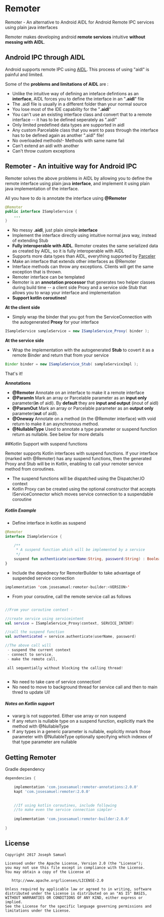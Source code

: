 # Remoter

Remoter  - An alternative to Android AIDL for Android Remote IPC services using plain java interfaces

Remoter makes developing android **remote services** intuitive **without messing with AIDL**.

## Android IPC through AIDL

Android supports remote IPC using [AIDL](https://developer.android.com/guide/components/aidl.html). This process of using "aidl" is painful and limited.

Some of the **problems and limitations of AIDL** are : 

* Unlike the intuitive way of defining an inteface defintions as an **interface**, AIDL forces you to define the interface in an "**.aidl**" file
* The .aidl file is usually in a different folder than your normal source
* You lose most of the IDE capability for the "**.aidl**" 
* You can't use an existing interface class and convert that to a remote interface -- it has to be defined seperately as ".aidl"
* Only limited predefined data types are supported in aidl
* Any custom Parcelable class that you want to pass through the interface has to be defined again as another ".aidl" file!
* No overloaded methods!- Methods with same name fail
* Can't extend an aidl with another
* Can't throw custom exceptions

## Remoter - An intuitive way for Android IPC

Remoter solves the above problems in AIDL by allowing you to define the remote interface using plain java **interface**, and implement it using plain java implementation of the interface.

All you have to do is annotate the interface using **@Remoter**


```java
@Remoter
public interface ISampleService {
    ...
}

```

* No messy **.aidl**, just plain simple **interface**
* Implement the interface directly using intuitive normal java way, instead of extending Stub
* **Fully interoperable with AIDL**. Remoter creates the same serialized data as created by AIDL, so it is fully interoperable with AIDL
* Supports more data types than AIDL, everything supported by [Parceler](https://github.com/johncarl81/parceler)
* Make an interface that extends other interfaces as @Remoter
* Interface methods can throw any exceptions. Clients will get the same exception that is thrown.
* Remoter interface can be templated
* Remoter is an **annotation processor** that generates two helper classes during build time -- a client side Proxy and a service side Stub that allows you to wrap your interface and implementation
* **Support kotlin coroutines!**


**At the client side**

* Simply wrap the binder that you got from the ServiceConnection with the autogenerated **Proxy** for your interface

```java
ISampleService sampleService = new ISampleService_Proxy( binder );

```

**At the service side**

* Wrap the implementation with the autogenerated **Stub** to covert it as a remote Binder and return that from your service

```java
Binder binder = new ISampleService_Stub( sampleServiceImpl );

```

That's it! 


**Annotations**

* **@Remoter** Annotate on an interface to make it a remote interface
* **@ParamIn** Mark an array or Parcelable parameter as an **input only** parameter(**in** of aidl). By **default** they are **input and output** (inout of aidl)
* **@ParamOut** Mark an array or Parcelable parameter as an **output only** parameter(**out** of aidl).
* **@Oneway** Annotate on a method (in the @Remoter interface) with void return to make it an asynchronous method. 
* **@NullableType** Used to annotate a type parameter or suspend function return as nullable. See below for more details



##Kotlin Support with suspend functions

Remoter supports Kotlin interfaces with suspend functions. If your interface (marked with @Remoter) has any suspend functions, then the generated Proxy and Stub will be in Kotlin, enabling to call your remoter service method from coroutines. 

* The suspend functions will be dispatched using the Dispatcher.IO context
* Kotlin Proxy can be created using the optional constructor that accepts IServiceConnector which moves service connection to a suspendable coroutine

##### Kotlin Example

* Define interface in kotlin as suspend

```kotlin
@Remoter
interface ISampleService {

    /**
     * A suspend function which will be implemented by a service
     */
    suspend fun authenticate(userName:String, password:String) : Boolean
}

```

* Include the depednecy for RemoterBuilder to take advantage of suspended service connection

```kotlin
implementation 'com.josesamuel:remoter-builder:<VERSION>'
```

* From your coroutine, call the remote service call as follows

```kotlin

//From your coroutine context - 

//create service using serviceintent
val service = ISampleService_Proxy(context, SERVICE_INTENT)

//call the suspend function
val authenticated = service.authenticate(userName, password)

//The above call will 
 - suspend the current context
 - connect to service, 
 - make the remote call, 

 all sequentially without blocking the calling thread!
 
```

* No need to take care of service connection!
* No need to move to background thread for service call and then to main thred to update UI!



##### Notes on Kotlin support
* vararg is not supported. Either use array or non suspend
* If any return is nullable type on a suspend function, explicitly mark the method with @NullableType
* If any types in a generic parameter is nullable, explicitly mnark those parameter with @NullableType optionally specifying which indexex of that type parameter are nullable



Getting Remoter
--------

Gradle dependency

```groovy
dependencies {

    implementation 'com.josesamuel:remoter-annotations:2.0.0'
    kapt 'com.josesamuel:remoter:2.0.0'
    
    
    //If using kotlin coroutines, include following 
    //to make even the service connection simpler - 
    
    implementation 'com.josesamuel:remoter-builder:2.0.0'
    
}
```


License
-------

    Copyright 2017 Joseph Samuel

    Licensed under the Apache License, Version 2.0 (the "License");
    you may not use this file except in compliance with the License.
    You may obtain a copy of the License at

       http://www.apache.org/licenses/LICENSE-2.0

    Unless required by applicable law or agreed to in writing, software
    distributed under the License is distributed on an "AS IS" BASIS,
    WITHOUT WARRANTIES OR CONDITIONS OF ANY KIND, either express or implied.
    See the License for the specific language governing permissions and
    limitations under the License.


